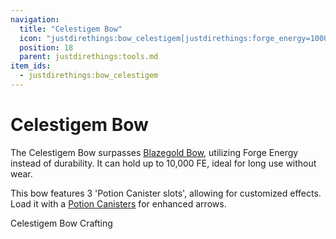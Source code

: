 ```yaml
---
navigation:
  title: "Celestigem Bow"
  icon: "justdirethings:bow_celestigem[justdirethings:forge_energy=10000]"
  position: 18
  parent: justdirethings:tools.md
item_ids:
  - justdirethings:bow_celestigem
---
```


# Celestigem Bow

The Celestigem Bow surpasses [Blazegold Bow](./tool_blazegold_bow.md), utilizing Forge Energy instead of durability. It can hold up to 10,000 FE, ideal for long use without wear.

This bow features 3 'Potion Canister slots', allowing for customized effects. Load it with a [Potion Canisters](./item_potion_canister.md) for enhanced arrows.

Celestigem Bow Crafting

<Recipe id="justdirethings:bow_celestigem" />


